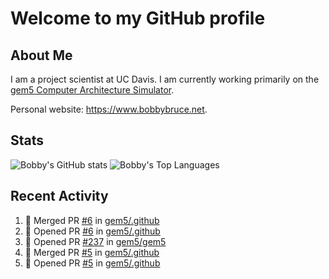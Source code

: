 # Welcome to my GitHub profile

## About Me

I am a project scientist at UC Davis. I am currently working primarily on the [gem5 Computer Architecture Simulator](https://github.com/gem5).

Personal website: <https://www.bobbybruce.net>.

## Stats

![Bobby's GitHub stats](https://github-readme-stats.vercel.app/api?username=bobbyrbruce&show_icons=true&theme=responsive&include_all_commits=true&count_private=true&show=reviews)
![Bobby's Top Languages ](https://github-readme-stats.vercel.app/api/top-langs/?username=bobbyrbruce&layout=compact&theme=responsive&count_private=true&langs_count=10)

## Recent Activity

<!--START_SECTION:activity-->
1. 🎉 Merged PR [#6](https://github.com/gem5/.github/pull/6) in [gem5/.github](https://github.com/gem5/.github)
2. 💪 Opened PR [#6](https://github.com/gem5/.github/pull/6) in [gem5/.github](https://github.com/gem5/.github)
3. 💪 Opened PR [#237](https://github.com/gem5/gem5/pull/237) in [gem5/gem5](https://github.com/gem5/gem5)
4. 🎉 Merged PR [#5](https://github.com/gem5/.github/pull/5) in [gem5/.github](https://github.com/gem5/.github)
5. 💪 Opened PR [#5](https://github.com/gem5/.github/pull/5) in [gem5/.github](https://github.com/gem5/.github)
<!--END_SECTION:activity-->
